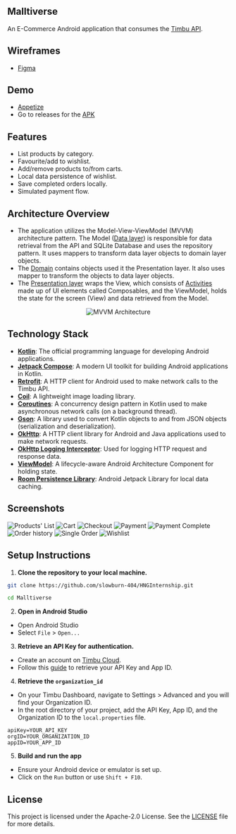 ## Malltiverse
An E-Commerce Android application that consumes the [Timbu API](https://docs.timbu.cloud/api/intro).

## Wireframes
- [Figma](https://www.figma.com/design/QHq9WbFOHgdDRhPuLOTNvB/HNG-INTERNSHIP?node-id=142-292&t=LGp1Sxxln6UcvMQn-0)

## Demo
- [Appetize](https://appetize.io/app/b_tsatn2vrgbsrvo7avhymsvujni)
- Go to releases for the [APK](https://github.com/slowburn-404/Malltiverse/releases/tag/v1.0.1)

## Features
- List products by category.
- Favourite/add to wishlist.
- Add/remove products to/from carts.
- Local data persistence of wishlist.
- Save completed orders locally.
- Simulated payment flow.

## Architecture Overview
- The application utilizes the Model-View-ViewModel (MVVM) architecture pattern. The Model ([Data layer](app/src/main/java/dev/borisochieng/malltiverse/data/)) is responsible for data retrieval from the API and SQLite Database and uses the repository pattern. It uses mappers to transform data layer objects to domain layer objects.
- The [Domain](app/src/main/java/dev/borisochieng/malltiverse/domain/) contains objects used it the Presentation layer. It also uses mapper to transform the objects to data layer objects.
- The [Presentation layer](app/src/main/java/dev/borisochieng/malltiverse/presentation/) wraps the View, which consists of [Activities](https://developer.android.com/guide/components/activities/intro-activities) made up of UI elements called Composables, and the ViewModel, holds the state for the screen (View) and data retrieved from the Model.

<div style="text-align: center;">
    <img src="./screenshots/mvvm.webp" alt="MVVM Architecture">
</div>

## Technology Stack
- **[Kotlin](https://kotlinlang.org/)**: The official programming language for developing Android applications.
- **[Jetpack Compose](https://developer.android.com/develop/ui/compose)**: A modern UI toolkit for building Android applications in Kotlin.
- **[Retrofit](https://github.com/square/retrofit)**: A HTTP client for Android used to make network calls to the Timbu API.
- **[Coil](https://coil-kt.github.io/coil/)**: A lightweight image loading library.
- **[Coroutines](https://developer.android.com/kotlin/coroutines#:~:text=A%20coroutine%20is%20a%20concurrency,established%20concepts%20from%20other%20languages)**: A concurrency design pattern in Kotlin used to make asynchronous network calls (on a background thread).
- **[Gson](https://github.com/google/gson)**: A library used to convert Kotlin objects to and from JSON objects (serialization and deserialization).
- **[OkHttp](https://square.github.io/okhttp/)**: A HTTP client library for Android and Java applications used to make network requests.
- **[OkHttp Logging Interceptor](https://github.com/square/okhttp/tree/master/okhttp-logging-interceptor)**: Used for logging HTTP request and response data.
- **[ViewModel](https://developer.android.com/topic/libraries/architecture/viewmodel)**: A lifecycle-aware Android Architecture Component for holding state.
- **[Room Persistence Library](https://developer.android.com/training/data-storage/room)**: Android Jetpack Library for local data caching.

## Screenshots
![Products' List](screenshots/product_list.png)
![Cart](screenshots/cart.png)
![Checkout](screenshots/checkout.png)
![Payment](screenshots/payment_screen.png)
![Payment Complete](screenshots/payment_sucessfull.png)
![Order history](screenshots/orders.png)
![Single Order](screenshots/single_order.png)
![Wishlist](screenshots/wishlist.png)

## Setup Instructions

1. **Clone the repository to your local machine.**
```bash
git clone https://github.com/slowburn-404/HNGInternship.git

cd Malltiverse
```
2. **Open in Android Studio**
- Open Android Studio
- Select `File` > `Open...`

3. **Retrieve an API Key for authentication.**
- Create an account on [Timbu Cloud](http://timbu.cloud/).
- Follow this [guide](https://docs.timbu.cloud/api/Api-Keys/create-apikeys) to retrieve your API Key and App ID.

4. **Retrieve the `organization_id`**
- On your Timbu Dashboard, navigate to Settings > Advanced and you will find your Organization ID.
- In the root directory of your project, add the API Key, App ID, and the Organization ID to the `local.properties` file.

```
apiKey=YOUR_API_KEY
orgID=YOUR_ORGANIZATION_ID
appID=YOUR_APP_ID
```
5. **Build and run the app**
- Ensure your Android device or emulator is set up.
- Click on the `Run` button or use `Shift + F10`.

## License
This project is licensed under the Apache-2.0 License. See the [LICENSE](./LICENSE) file for more details.
